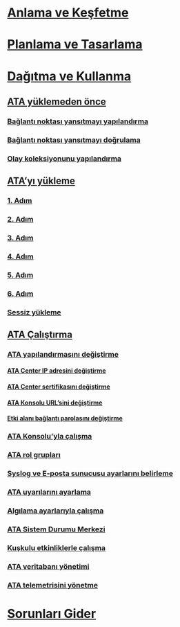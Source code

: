 # [Anlama ve Keşfetme](/advanced-threat-analytics/understand-explore/what-is-ata)
# [Planlama ve Tasarlama](/advanced-threat-analytics/plan-design/ata-capacity-planning)
# [Dağıtma ve Kullanma](preinstall-ata.md)
## [ATA yüklemeden önce](preinstall-ata.md)
### [Bağlantı noktası yansıtmayı yapılandırma](configure-port-mirroring.md)
### [Bağlantı noktası yansıtmayı doğrulama](validate-port-mirroring.md)
### [Olay koleksiyonunu yapılandırma](configure-event-collection.md)
## [ATA’yı yükleme](install-ata.md)
### [1. Adım](install-ata-step1.md)
### [2. Adım](install-ata-step2.md)
### [3. Adım](install-ata-step3.md)
### [4. Adım](install-ata-step4.md)
### [5. Adım](install-ata-step5.md)
### [6. Adım](install-ata-step6.md)
### [Sessiz yükleme](ata-silent-installation.md)
## [ATA Çalıştırma](operate-ata.md)
### [ATA yapılandırmasını değiştirme](modifying-ata-configuration.md)
#### [ATA Center IP adresini değiştirme](modifying-ata-config-centerip.md)
#### [ATA Center sertifikasını değiştirme](modifying-ata-config-centercert.md)
#### [ATA Konsolu URL’sini değiştirme](modifying-ata-config-consoleurl.md)
#### [Etki alanı bağlantı parolasını değiştirme](modifying-ata-config-dcpassword.md)
### [ATA Konsolu’yla çalışma](working-with-ata-console.md)
### [ATA rol grupları](ata-role-groups.md)
### [Syslog ve E-posta sunucusu ayarlarını belirleme](setting-syslog-email-server-settings.md)
### [ATA uyarılarını ayarlama](setting-ata-alerts.md)
### [Algılama ayarlarıyla çalışma](working-with-detection-settings.md)
### [ATA Sistem Durumu Merkezi](ata-health-center.md)
### [Kuşkulu etkinliklerle çalışma](working-with-suspicious-activities.md)
### [ATA veritabanı yönetimi](ata-database-management.md)
### [ATA telemetrisini yönetme](manage-telemetry-settings.md)
# [Sorunları Gider](/advanced-threat-analytics/troubleshoot/troubleshooting-ata-using-logs)


<!--HONumber=Aug16_HO5-->


